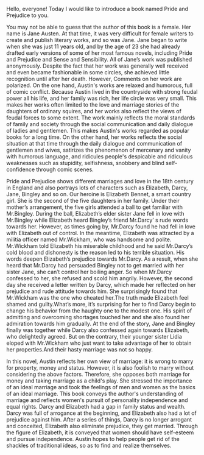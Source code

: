 Hello, everyone! Today I would like to introduce a book named Pride and Prejudice to you.

You may not be able to guess that the author of this book is a female. Her name is Jane Austen. At that time, it was very difficult for female writers to create and publish literary works, and so was Jane. Jane began to write when she was just 11 years old, and by the age of 23 she had already drafted early versions of some of her most famous novels, including Pride and Prejudice and Sense and Sensibility. All of Jane’s work was published anonymously. Despite the fact that her work was generally well received and even became fashionable in some circles, she achieved little recognition until after her death. However, Comments on her work are polarized. On the one hand, Austin's works are relaxed and humorous, full of comic conflict. Because Austin lived in the countryside with strong feudal power all his life, and her family was rich, her life circle was very small. This makes her works often limited to the love and marriage stories of the daughters of ordinary squires, and her works also reflect the views of feudal forces to some extent. The work mainly reflects the moral standards of family and society through the social communication and daily dialogue of ladies and gentlemen. This makes Austin's works regarded as popular books for a long time. On the other hand, her works reflects the social situation at that time through the daily dialogue and communication of gentlemen and wives, satirizes the phenomenon of mercenary and vanity with humorous language, and ridicules people's despicable and ridiculous weaknesses such as stupidity, selfishness, snobbery and blind self-confidence through comic scenes.

Pride and Prejudice shows different marriages and love in the 18th century in England and also portrays lots of characters such as Elizabeth, Darcy, Jane, Bingley and so on. Our heroine is Elizabeth Bennet, a smart country girl. She is the second of the five daughters in her family. Under their mother’s arrangement, the five girls attended a ball to get familiar with Mr.Bingley. During the ball, Elizabeth’s elder sister Jane fell in love with Mr.Bingley while Elizabeth heard Bingley’s friend Mr.Darcy’ s rude words towards her. However, as times going by, Mr.Darcy found he had fell in love with Elizabeth out of control. In the meantime, Elizabeth was attracted by a militia officer named Mr.Wickham, who was handsome and polite. Mr.Wickham told Elizabeth his miserable childhood and he said Mr.Darcy’s cold blood and dishonesty is the reason led to his terrible situation. His words deepen Elizabeth’s prejudice towards Mr.Darcy. As a result, when she heard that Mr.Darcy had persuaded Bingley not to get married with her sister Jane, she can’t control her boiling anger. So when Mr.Darcy confessed to her, she refused and scold him angrily. However, the second day she received a letter written by Darcy, which made her reflected on her prejudice and rude attitude towards him. She surprisingly found that Mr.Wickham was the one who cheated her.The truth made Elizabeth feel shamed and guilty.What’s more, it’s surprising for her to find Darcy begin to change his behavior from the haughty one to the modest one. His spirit of admitting and overcoming shortages touched her and she also found her admiration towards him gradually. At the end of the story, Jane and Bingley finally was together while Darcy also confessed again towards Elizabeth, who delightedly agreed. But on the contrary, their younger sister Lidia eloped with Mr.Wickham who just want to take advantage of her to obtain her properties.And their hasty marriage was not so happy.

In this novel, Austin reflects her own view of marriage: it is wrong to marry for property, money and status. However, it is also foolish to marry without considering the above factors. Therefore, she opposes both marriage for money and taking marriage as a child's play. She stressed the importance of an ideal marriage and took the feelings of men and women as the basics of an ideal marriage. This book conveys the author's understanding of marriage and reflects women's pursuit of personality independence and equal rights. Darcy and Elizabeth had a gap in family status and wealth. Darcy was full of arrogance at the beginning, and Elizabeth also had a lot of prejudice against him. After a series of things, Darcy is no longer arrogant and conceited, Elizabeth also eliminate prejudice, they get married. Through the figure of Elizabeth, it is conveyed that women should have self-esteem and pursue independence. Austin hopes to help people get rid of the shackles of traditional ideas, so as to find and realize themselves.